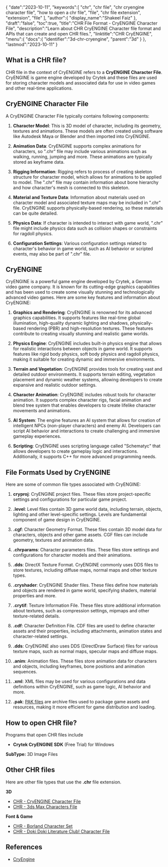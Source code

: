 {
   "date":"2023-10-11",
   "keywords":[
      "chr",
      "chr file",
      "chr cryengine character file",
      "how to open a chr file",
      "file",
      "chr file extension",
      "extension",
      "file"
   ],
   "author":{
      "display_name":"Shakeel Faiz"
   },
   "draft":"false",
   "toc":true,
   "title":"CHR File Format - CryENGINE Character File",
   "description":"Learn about CHR CryENGINE Character file format and APIs that can create and open CHR files.",
   "linktitle":"CHR CryENGINE",
   "menu":{
      "docs":{
         "identifier":"3d-chr-cryengine",
         "parent":"3d"
      }
   },
   "lastmod":"2023-10-11"
}

## What is a CHR file?

CHR file in the context of CryENGINE refers to a **CryENGINE Character File**. CryENGINE is game engine developed by Crytek and these files are used for storing character models and associated data for use in video games and other real-time applications.

## CryENGINE Character File

A CryENGINE Character File typically contains following components:

1.  **Character Model**: This is 3D model of character, including its geometry, textures and animations. These models are often created using software like Autodesk Maya or Blender and then imported into CryENGINE.
    
2.  **Animation Data**: CryENGINE supports complex animations for characters, so ".chr" file may include various animations such as walking, running, jumping and more. These animations are typically stored as keyframe data.
    
3.  **Rigging Information**: Rigging refers to process of creating skeleton structure for character model, which allows for animations to be applied to model. The ".chr" file may contain information about bone hierarchy and how character's mesh is connected to this skeleton.
    
4.  **Material and Texture Data**: Information about materials used on character model and associated texture maps may be included in ".chr" file. CryENGINE supports physically-based rendering, so these materials can be quite detailed.
    
5.  **Physics Data**: If character is intended to interact with game world, ".chr" file might include physics data such as collision shapes or constraints for ragdoll physics.
    
6.  **Configuration Settings**: Various configuration settings related to character's behavior in game world, such as AI behavior or scripted events, may also be part of ".chr" file.

## CryENGINE

CryENGINE is a powerful game engine developed by Crytek, a German video game company. It is known for its cutting-edge graphics capabilities and has been used to create some visually stunning and technologically advanced video games. Here are some key features and information about CryENGINE:

1.  **Graphics and Rendering**: CryENGINE is renowned for its advanced graphics capabilities. It supports features like real-time global illumination, high-quality dynamic lighting and shadows, physically-based rendering (PBR) and high-resolution textures. These features contribute to creating visually stunning and realistic game worlds.
    
2.  **Physics Engine**: CryENGINE includes built-in physics engine that allows for realistic interactions between objects in game world. It supports features like rigid body physics, soft body physics and ragdoll physics, making it suitable for creating dynamic and immersive environments.
    
3.  **Terrain and Vegetation**: CryENGINE provides tools for creating vast and detailed outdoor environments. It supports terrain editing, vegetation placement and dynamic weather systems, allowing developers to create expansive and realistic outdoor settings.
    
4.  **Character Animation**: CryENGINE includes robust tools for character animation. It supports complex character rigs, facial animation and blend tree system that enables developers to create lifelike character movements and animations.
    
5.  **AI System**: The engine features an AI system that allows for creation of intelligent NPCs (non-player characters) and enemy AI. Developers can script AI behavior and interactions to create challenging and immersive gameplay experiences.
       
6.  **Scripting**: CryENGINE uses scripting language called "Schematyc" that allows developers to create gameplay logic and interactions. Additionally, it supports C++ for more advanced programming needs.

## File Formats Used by CryENGINE

Here are some of common file types associated with CryENGINE:

1.  **cryproj**: CryENGINE project files. These files store project-specific settings and configurations for particular game project.
    
2.  **.level**: Level files contain 3D game world data, including terrain, objects, lighting and other level-specific settings. Levels are fundamental component of game design in CryENGINE.
    
3.  **.cgf**: Character Geometry Format. These files contain 3D model data for characters, objects and other game assets. CGF files can include geometry, textures and animation data.
    
4.  **.chrparams**: Character parameters files. These files store settings and configurations for character models and their animations.
    
5.  **.dds**: DirectX Texture Format. CryENGINE commonly uses DDS files to store textures, including diffuse maps, normal maps and other texture types.
    
6.  **.cryshader**: CryENGINE Shader files. These files define how materials and objects are rendered in game world, specifying shaders, material properties and more.
    
7.  **.crytif**: Texture Information File. These files store additional information about textures, such as compression settings, mipmaps and other texture-related details.
    
8.  **.cdf**: Character Definition File. CDF files are used to define character assets and their properties, including attachments, animation states and character-related settings.
    
9.  **.dds**: CryENGINE also uses DDS (DirectDraw Surface) files for various texture maps, such as normal maps, specular maps and diffuse maps.
    
10.  **.anim**: Animation files. These files store animation data for characters and objects, including keyframes, bone positions and animation sequences.
    
11.  **.xml**: XML files may be used for various configurations and data definitions within CryENGINE, such as game logic, AI behavior and more.
    
12.  **.pak**: [PAK files](/game/pak/) are archive files used to package game assets and resources, making it more efficient for game distribution and loading.

## How to open CHR file?

Programs that open CHR files include

- **Crytek CryENGINE SDK** (Free Trial) for Windows

**SubType:** 3D Image Files

## Other CHR files

Here are other file types that use the **.chr** file extension.

**3D**
- [CHR - CryENGINE Character File](/3d/chr-cryengine/)
- [CHR - 3ds Max Characters File](/3d/chr-3ds/)

**Font & Game**
- [CHR - Borland Character Set](/font/chr/)
- [CHR - Doki Doki Literature Club! Character File](/game/chr-doki/)

## References
- [CryEngine](https://en.wikipedia.org/wiki/CryEngine)
